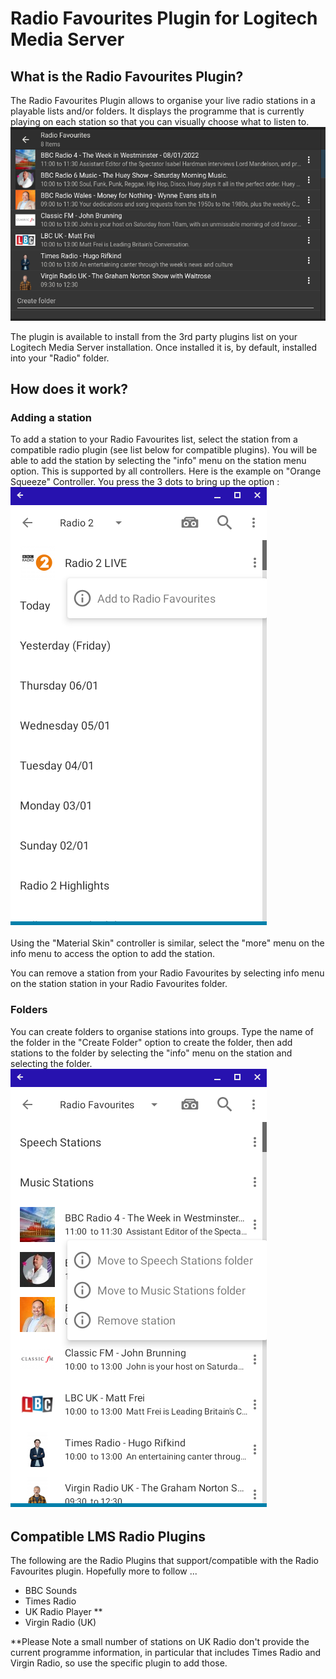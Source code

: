 # Radio Favourites Plugin for Logitech Media Server
## What is the Radio Favourites Plugin?
The Radio Favourites Plugin allows to organise your live radio stations in a playable lists and/or folders.  It displays the programme that is currently playing on each station so that you can visually choose what to listen to.
![Radio Favourites Main](Images/MainFavouritesList.png)

The plugin is available to install from the 3rd party plugins list on your Logitech Media Server installation.
Once installed it is, by default, installed into your "Radio" folder.

## How does it work?
### Adding a station
To add a station to your Radio Favourites list, select the station from a compatible radio plugin (see list below for compatible plugins).  You will be able to add the station by selecting the "info" menu on the station menu option.  This is supported by all controllers.  Here is the example on "Orange Squeeze" Controller.  You press the 3 dots to bring up the option :
![Add Favourite](Images/OSAddFavourite.png)

Using the "Material Skin" controller is similar, select the "more" menu on the info menu to access the option to add the station.

You can remove a station from your Radio Favourites by selecting info menu on the station station in your Radio Favourites folder.

### Folders
You can create folders to organise stations into groups.  Type the name of the folder in the "Create Folder" option to create the folder, then add stations to the folder by selecting the "info" menu on the station and selecting the folder.
![Folders](Images/folders.png)

## Compatible LMS Radio Plugins
The following are the Radio Plugins that support/compatible with the Radio Favourites plugin.  Hopefully more to follow ...

* BBC Sounds
* Times Radio
* UK Radio Player **
* Virgin Radio (UK)

**Please Note a small number of stations on UK Radio don't provide the current programme information, in particular that includes Times Radio and Virgin Radio, so use the specific plugin to add those.




